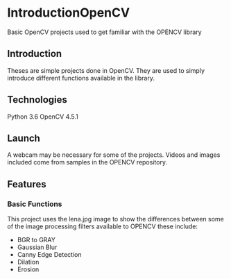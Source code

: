# IntroductionOpenCV
Basic OpenCV projects used to get familiar with the OPENCV library

## Introduction
Theses are simple projects done in OpenCV. They are used to simply introduce different functions available in the library.

## Technologies
Python 3.6
  OpenCV 4.5.1

## Launch
A webcam may be necessary for some of the projects. Videos and images included come from samples in the OPENCV repository. 

## Features
### Basic Functions
 This project uses the lena.jpg image to show the differences between some of the image processing filters available to OPENCV these include:
 * BGR to GRAY
 * Gaussian Blur
 * Canny Edge Detection
 * Dilation
 * Erosion

### 
